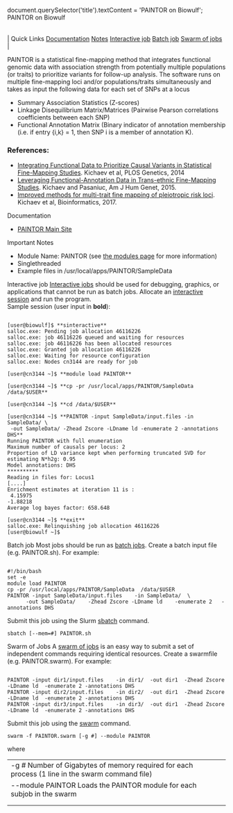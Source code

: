 

document.querySelector('title').textContent = 'PAINTOR on Biowulf';
PAINTOR on Biowulf


|  |
| --- |
| 
Quick Links
[Documentation](#doc)
[Notes](#notes)
[Interactive job](#int) 
[Batch job](#sbatch) 
[Swarm of jobs](#swarm) 
 |



PAINTOR is a statistical fine-mapping method that integrates functional genomic data with association strength from potentially multiple populations (or traits) to prioritize variants for follow-up analysis. The software runs on multiple fine-mapping loci and/or populations/traits simultaneously and takes as input the following data for each set of SNPs at a locus
* Summary Association Statistics (Z-scores)
 * Linkage Disequilibrium Matrix/Matrices (Pairwise Pearson correlations coefficients between each SNP)
 * Functional Annotation Matrix (Binary indicator of annotation membership (i.e. if entry {i,k} = 1, then SNP i is a member of annotation K).





### References:


* [Integrating Functional Data to Prioritize Causal Variants in Statistical Fine-Mapping Studies](https://journals.plos.org/plosgenetics/article?id=10.1371/journal.pgen.1004722). Kichaev et al, PLOS Genetics, 2014
* [Leveraging Functional-Annotation Data in Trans-ethnic Fine-Mapping Studies](https://www.ncbi.nlm.nih.gov/pubmed/?term=26189819). Kichaev and Pasaniuc, Am J Hum Genet, 2015.
* [Improved methods for multi-trait fine mapping of pleiotropic risk loci](https://www.ncbi.nlm.nih.gov/pubmed/?term=27663501). Kichaev et al, Bioinformatics, 2017.


Documentation
* [PAINTOR Main Site](https://github.com/gkichaev/PAINTOR_V3.0)


Important Notes
* Module Name: PAINTOR (see [the modules page](/apps/modules.html) for more information)
 * Singlethreaded
* Example files in /usr/local/apps/PAINTOR/SampleData



Interactive job
[Interactive jobs](/docs/userguide.html#int) should be used for debugging, graphics, or applications that cannot be run as batch jobs.
Allocate an [interactive session](/docs/userguide.html#int) and run the program.   
Sample session (user input in **bold**):



```

[user@biowulf]$ **sinteractive**
salloc.exe: Pending job allocation 46116226
salloc.exe: job 46116226 queued and waiting for resources
salloc.exe: job 46116226 has been allocated resources
salloc.exe: Granted job allocation 46116226
salloc.exe: Waiting for resource configuration
salloc.exe: Nodes cn3144 are ready for job

[user@cn3144 ~]$ **module load PAINTOR**

[user@cn3144 ~]$ **cp -pr /usr/local/apps/PAINTOR/SampleData /data/$USER** 

[user@cn3144 ~]$ **cd /data/$USER**

[user@cn3144 ~]$ **PAINTOR -input SampleData/input.files -in SampleData/ \
 -out SampleData/ -Zhead Zscore -LDname ld -enumerate 2 -annotations DHS**
Running PAINTOR with full enumeration
Maximum number of causals per locus: 2
Proportion of LD variance kept when performing truncated SVD for estimating N*h2g: 0.95
Model annotations: DHS
**********
Reading in files for: Locus1
[....]
Enrichment estimates at iteration 11 is :
 4.15975
-1.88218
Average log bayes factor: 658.648

[user@cn3144 ~]$ **exit**
salloc.exe: Relinquishing job allocation 46116226
[user@biowulf ~]$

```


Batch job
Most jobs should be run as [batch jobs](/docs/userguide.html#submit).
Create a batch input file (e.g. PAINTOR.sh). For example:



```

#!/bin/bash
set -e
module load PAINTOR
cp -pr /usr/local/apps/PAINTOR/SampleData  /data/$USER
PAINTOR -input SampleData/input.files    -in SampleData/  \
      -out SampleData/    -Zhead Zscore -LDname ld    -enumerate 2   -annotations DHS

```

Submit this job using the Slurm [sbatch](/docs/userguide.html) command.



```
sbatch [--mem=#] PAINTOR.sh
```

Swarm of Jobs 
A [swarm of jobs](/apps/swarm.html) is an easy way to submit a set of independent commands requiring identical resources.
Create a swarmfile (e.g. PAINTOR.swarm). For example:



```

PAINTOR -input dir1/input.files    -in dir1/  -out dir1  -Zhead Zscore -LDname ld  -enumerate 2 -annotations DHS
PAINTOR -input dir2/input.files    -in dir2/  -out dir1  -Zhead Zscore -LDname ld  -enumerate 2 -annotations DHS
PAINTOR -input dir3/input.files    -in dir3/  -out dir1  -Zhead Zscore -LDname ld  -enumerate 2 -annotations DHS

```

Submit this job using the [swarm](/apps/swarm.html) command.



```
swarm -f PAINTOR.swarm [-g #] --module PAINTOR
```

where


|  |  |  |  |
| --- | --- | --- | --- |
| -g *#*  Number of Gigabytes of memory required for each process (1 line in the swarm command file)
 | --module PAINTOR Loads the PAINTOR module for each subjob in the swarm 
 | |
 | |








